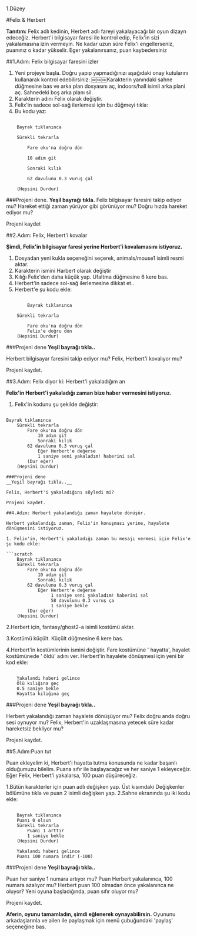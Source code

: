 1.Düzey

#Felix & Herbert

__Tanıtım:__
Felix adlı kedinin, Herbert adlı fareyi yakalayacağı bir oyun dizayn edeceğiz. Herbert'i bilgisayar faresi ile kontrol edip, Felix'in sizi yakalamasına izin vermeyin. Ne kadar uzun süre Felix'i engellerseniz, puanınız o kadar yükselir. Eger yakalanırsanız, puan kaybedersiniz

##1.Adım: Felix bilgisayar faresini izler

1. Yeni projeye başla. 
   Doğru yapıp yapmadığınızı aşağıdaki onay kutularını kullanarak kontrol edebilirsiniz:
￼￼￼Karakterin yanındaki sahne düğmesine bas ve arka plan dosyasını aç, indoors/hall isimli arka plani aç. Sahnedeki boş arka planı sil.
3. Karakterin adını Felix olarak değiştir.
4. Felix'in sadece sol-sağ ilerlemesi için bu düğmeyi tıkla:
5. Bu kodu yaz:

```scratch

	Bayrak tıklanınca

	Sürekli tekrarla

		Fare oku'na doğru dön

		10 adım git

		Sonraki kılık

		62 davulunu 0.3 vuruş çal

	(Hepsini Durdur)
```
		
###Projeni dene.
__Yeşil bayrağı tıkla.__
Felix bilgisayar faresini takip ediyor mu? Hareket ettiği zaman yürüyor gibi görünüyor mu? Doğru hızda hareket ediyor mu?

Projeni kaydet

##2.Adım: Felix, Herbert'i kovalar

__Şimdi, Felix'in bilgisayar faresi yerine Herbert'i kovalamasını istiyoruz.__

1. Dosyadan yeni kukla seçeneğini seçerek, animals/mouse1 isimli resmi aktar.
2. Karakterin ismini Harbert olarak değiştir
3. Kılığı Felix'den daha küçük yap. Ufaltma düğmesine 6 kere bas.
4. Herbert'in sadece sol-sağ ilerlemesine dikkat et.. 
5. Herbert'e şu kodu ekle:


```scratch
	
        Bayrak tıklanınca

	Sürekli tekrarla

		Fare oku'na doğru dön
		Felix'e doğru dön
	(Hepsini Durdur)
```

###Projeni dene
__Yeşil bayrağı tıkla..__

Herbert bilgisayar faresini takip ediyor mu? Felix, Herbert'i kovalıyor mu?

Projeni kaydet.

##3.Adım: Felix diyor ki: Herbert'i yakaladığım an

__Felix'in Herbert'i yakaladığı zaman bize haber vermesini istiyoruz.__


1. Felix'in kodunu şu şekilde değiştir:

```scratch
	
Bayrak tıklanınca
	Sürekli tekrarla
		Fare oku'na doğru dön
	        10 adım git
	        Sonraki kılık
		62 davulunu 0.3 vuruş çal
	        Eğer Herbert'e değerse
	        1 saniye seni yakaladım! haberini sal
		(Dur eğer)
	(Hepsini Durdur)

###Projeni dene
__Yeşil bayrağı tıkla..__

Felix, Herbert'i yakaladığını söyledi mi?

Projeni kaydet.

##4.Adım: Herbert yakalandığı zaman hayalete dönüşür.

Herbert yakalandığı zaman, Felix'in konuşması yerine, hayalete dönüşmesini istiyoruz.

1. Felix'in, Herbert'i yakaladığı zaman bu mesajı vermesi için Felix'e şu kodu ekle:

```scratch
	Bayrak tıklanınca
	Sürekli tekrarla
		Fare oku'na doğru dön
	        10 adım git
	        Sonraki kılık
		62 davulunu 0.3 vuruş çal
	        Eğer Herbert'e değerse
	       		 1 saniye seni yakaladım! haberini sal
	       		 58 davulunu 0.3 vuruş ça
		       	 1 saniye bekle
		(Dur eğer)
	(Hepsini Durdur)
```
2.Herbert için, fantasy/ghost2-a isimli kostümü aktar. 

3.Kostümü küçült. Küçült düğmesine 6 kere bas.

4.Herbert'in kostümlerinin ismini değiştir. Fare kostümüne ' hayatta', hayalet kostümünede ' öldü' adını ver. Herbert'in hayalete dönüşmesi için yeni bir kod ekle:
```scratch
	
	Yakalandı haberi gelince
	Ölü kılığına geç
	0.5 saniye bekle
	Hayatta kılığına geç
```
	
###Projeni dene
__Yeşil bayrağı tıkla..__

Herbert yakalandığı zaman hayalete dönüşüyor mu? 
Felix doğru anda doğru sesi oynuyor mu? 
Felix, Herbert'in uzaklaşmasına yetecek süre kadar hareketsiz bekliyor mu?

Projeni kaydet.

##5.Adım:Puan tut

Puan ekleyelim ki, Herbert'i hayatta tutma konusunda ne kadar başarılı olduğumuzu bilelim. 
Puana sıfır ile başlayacağız ve her saniye 1 ekleyeceğiz. Eğer Felix, Herbert'i yakalarsa, 100 puan düşüreceğiz.

1.Bütün karakterler için puan adlı değişken yap. Üst kısımdaki Değişkenler bölümüne tıkla ve puan 2 isimli değişken yap. 
2.Sahne ekranında şu iki kodu ekle:

```scratch
	
	Bayrak tıklanınca
	Puanı 0 olsun
	Sürekli tekrarla
		Puanı 1 arttır
		1 saniye bekle
	(Hepsini Durdur)
	
	Yakalandı haberi gelince
	Puanı 100 numara indir (-100)
```
###Projeni dene
__Yeşil bayrağı tıkla..__

Puan her saniye 1 numara artıyor mu? Puan Herbert yakalanınca, 100 numara azalıyor mu? Herbert puan 100 olmadan önce yakalanınca ne oluyor? Yeni oyuna başladığında, puan sıfır oluyor mu?

Projeni kaydet.

__Aferin, oyunu tamamladın, şimdi eğlenerek oynayabilirsin.__
Oyununu arkadaşlarınla ve ailen ile paylaşmak için menü çubuğundaki 'paylaş' seçeneğine bas.
